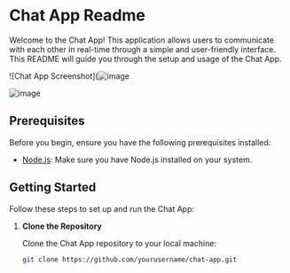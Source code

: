 # Chat App Readme

Welcome to the Chat App! This application allows users to communicate with each other in real-time through a simple and user-friendly interface. This README will guide you through the setup and usage of the Chat App.

![Chat App Screenshot](![image](https://github.com/KseniiaDukelska/chat-app/assets/109369501/a44de1fc-0b87-4c61-8530-137afd5e5dd2)

![image](https://github.com/KseniiaDukelska/chat-app/assets/109369501/d71aa269-c4f4-4cd1-8ff2-f29c4f15a905)

## Prerequisites

Before you begin, ensure you have the following prerequisites installed:

- [Node.js](https://nodejs.org/): Make sure you have Node.js installed on your system.

## Getting Started

Follow these steps to set up and run the Chat App:

1. **Clone the Repository**

   Clone the Chat App repository to your local machine:

   ```bash
   git clone https://github.com/yourusername/chat-app.git
